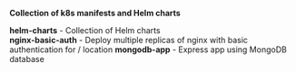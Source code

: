 **Collection of k8s manifests and Helm charts**

**helm-charts** - Collection of Helm charts<br />
**nginx-basic-auth** - Deploy multiple replicas of nginx with basic authentication for / location
**mongodb-app** - Express app using MongoDB database
